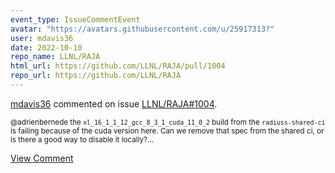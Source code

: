 ```yaml
---
event_type: IssueCommentEvent
avatar: "https://avatars.githubusercontent.com/u/25917313?"
user: mdavis36
date: 2022-10-10
repo_name: LLNL/RAJA
html_url: https://github.com/LLNL/RAJA/pull/1004
repo_url: https://github.com/LLNL/RAJA
---
```


<a href='https://github.com/mdavis36' target='_blank'>mdavis36</a> commented on issue <a href='https://github.com/LLNL/RAJA/pull/1004' target='_blank'>LLNL/RAJA#1004</a>.

<small>@adrienbernede the `xl_16_1_1_12_gcc_8_3_1_cuda_11_0_2` build from the `radiuss-shared-ci` is failing because of the cuda version here. Can we remove that spec from the shared ci, or is there a good way to disable it locally?...</small>

<a href='https://github.com/LLNL/RAJA/pull/1004' target='_blank'>View Comment</a>